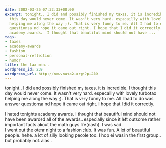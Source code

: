```yaml
---
date: 2002-03-25 07:32:33+00:00
excerpt: tonight.. I did and possibly finished my taxes. it is incredible. I thought
  this day would never come. It wasn't very hard. especailly with lovely turbotax
  helping me along the way ;). That is very funny to me. All I had to do was answer
  questionsa nd hope it came out right. I hope that I did it correctly. I hated tonights
  academy awards.  I thought that beautiful mind should not have ...
tags:
- taxes
- academy-awards
- fashion
- personal-reflection
- humor
title: the tax man..
wordpress_id: 239
wordpress_url: http://new.nata2.org/?p=239
---
```


tonight.. I did and possibly finished my taxes. it is incredible. I thought this day would never come. It wasn't very hard. especailly with lovely turbotax helping me along the way ;). That is very funny to me. All I had to do was answer questionsa nd hope it came out right. I hope that I did it correctly. <br/><br/>I hated tonights academy awards.  I thought that beautiful mind should not have been awarded all of the awards.. especially since it left outsome rather important facts about the math guys life(nash). I was sad. <br/>I went out the otehr night to a fashion club. It was fun. A lot of beautiful people. hehe. a lot of silly looking people too. I hop ei was in the first group.. but probably not. alas..